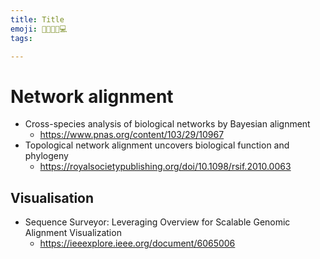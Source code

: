 ```yaml
---
title: Title
emoji: 🌱🧬🌳📖💻
tags:

---
```


# Network alignment
* Cross-species analysis of biological networks by Bayesian alignment
    - https://www.pnas.org/content/103/29/10967
* Topological network alignment uncovers biological function and phylogeny
    - https://royalsocietypublishing.org/doi/10.1098/rsif.2010.0063

## Visualisation
* Sequence Surveyor: Leveraging Overview for Scalable Genomic Alignment Visualization
    - https://ieeexplore.ieee.org/document/6065006
